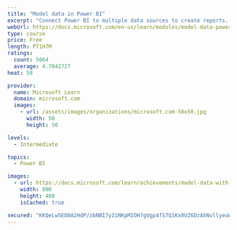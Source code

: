 ```yaml
---
title: "Model data in Power BI"
excerpt: "Connect Power BI to multiple data sources to create reports. Define the relationship between your data sources."
webUrl: https://docs.microsoft.com/en-us/learn/modules/model-data-power-bi/
type: course
price: Free
length: PT1H7M
ratings:
  count: 5664
  average: 4.7042727
heat: 58

provider:
  name: Microsoft Learn
  domain: microsoft.com
  images:
    - url: /assets/images/organizations/microsoft.com-50x50.jpg
      width: 50
      height: 50

levels:
  - Intermediate

topics:
  - Power BI

images:
  - url: https://docs.microsoft.com/learn/achievements/model-data-with-power-bi-desktop-social.png
    width: 800
    height: 400
    isCached: true

secured: "KKQeLw5ED0A2HdP/zbNBI7yZiNKpMIOH7gUgp4fS7Q1Kx0UZ6DzAhNvllyeuW/zGg5Isst/Ps8vrxFI3LoJxUg0w7/d6u6SuebJG4KwaHA5qFLJuEVckn1boDgCUTlpCBuKG3r5meoQ0ocx3+TGkOqCbQKUsRbLksfFyqBeSiDq4afmZGjRKDEgTSkMFrty04rBut0Ytna/RgO32SGUQ/lx3LoIh/BagKu1aTsVj+tleFxoTT9SGefgRA0tWwxd0FBf/J6wic5dT4SGXiMaxstOxrkECLYFMeyhD81EbJuoBHHaEY3kgLbr+gaFqDofZZ4fHGxhccczb7kUlzpZx7ZrhpRUzMs8DrNVlgti1vLXzpS+j/GIYyyXC2F0H/c6G8dzltUbDtGbK+c/C+uRuRiFJdpuYdXHuEITVydqGTQs=;t1HNtogLwVUPvSUtHOoeVQ=="
---
```


